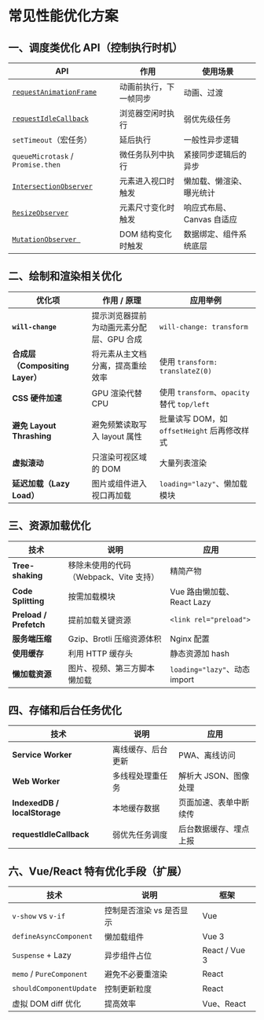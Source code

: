 # 常见性能优化方案

## 一、调度类优化 API（控制执行时机）

| API                                                 | 作用          | 使用场景             |
| --------------------------------------------------- | ----------- | ---------------- |
| [`requestAnimationFrame`](#`requestAnimationFrame`) | 动画前执行，下一帧同步 | 动画、过渡            |
| [`requestIdleCallback`](#`requestIdleCallback`)     | 浏览器空闲时执行    | 弱优先级任务           |
| `setTimeout`（宏任务）                                   | 延后执行        | 一般性异步逻辑          |
| `queueMicrotask` / `Promise.then`                   | 微任务队列中执行    | 紧接同步逻辑后的异步       |
| [`IntersectionObserver`](#`IntersectionObserver`)   | 元素进入视口时触发   | 懒加载、懒渲染、曝光统计     |
| [`ResizeObserver`](#`ResizeObserver`)               | 元素尺寸变化时触发   | 响应式布局、Canvas 自适应 |
| [`MutationObserver `](#`MutationObserver%20`)       | DOM 结构变化时触发 | 数据绑定、组件系统底层      |

## 二、绘制和渲染相关优化

| 优化项                        | 作用 / 原理                | 应用举例                                   |
| -------------------------- | ---------------------- | -------------------------------------- |
| **`will-change`**          | 提示浏览器提前为动画元素分配层、GPU 合成 | `will-change: transform`               |
| **合成层（Compositing Layer）** | 将元素从主文档分离，提高重绘效率       | 使用 `transform: translateZ(0)`          |
| **CSS 硬件加速**               | GPU 渲染代替 CPU           | 使用 `transform`、`opacity` 替代 `top/left` |
| **避免 Layout Thrashing**    | 避免频繁读取写入 layout 属性     | 批量读写 DOM，如 `offsetHeight` 后再修改样式       |
| **虚拟滚动**                   | 只渲染可视区域的 DOM           | 大量列表渲染                                 |
| **延迟加载（Lazy Load）**        | 图片或组件进入视口再加载           | `loading="lazy"`、懒加载模块                 |

## 三、资源加载优化

|技术|说明|应用|
|---|---|---|
|**Tree-shaking**|移除未使用的代码（Webpack、Vite 支持）|精简产物|
|**Code Splitting**|按需加载模块|Vue 路由懒加载、React Lazy|
|**Preload / Prefetch**|提前加载关键资源| `<link rel="preload">` |
|**服务端压缩**|Gzip、Brotli 压缩资源体积|Nginx 配置|
|**使用缓存**|利用 HTTP 缓存头|静态资源加 hash|
|**懒加载资源**|图片、视频、第三方脚本懒加载| `loading="lazy"`、动态 import|

## 四、存储和后台任务优化

|技术|说明|应用|
|---|---|---|
|**Service Worker**|离线缓存、后台更新|PWA、离线访问|
|**Web Worker**|多线程处理重任务|解析大 JSON、图像处理|
|**IndexedDB / localStorage**|本地缓存数据|页面加速、表单中断续传|
|**requestIdleCallback**|弱优先任务调度|后台数据缓存、埋点上报|

## 六、Vue/React 特有优化手段（扩展）

|技术|说明|框架|
|---|---|---|
| `v-show` vs `v-if` |控制是否渲染 vs 是否显示|Vue|
| `defineAsyncComponent` |懒加载组件|Vue 3|
| `Suspense` + Lazy|异步组件占位|React / Vue 3|
| `memo` / `PureComponent` |避免不必要重渲染|React|
| `shouldComponentUpdate` |控制更新粒度|React|
|虚拟 DOM diff 优化|提高效率|Vue、React|
